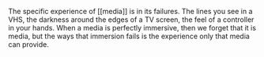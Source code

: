 The specific experience of [[media]] is in its failures. The lines you see in a VHS, the darkness around the edges of a TV screen, the feel of a controller in your hands. When a media is perfectly immersive, then we forget that it is media, but the ways that immersion fails is the experience only that media can provide.